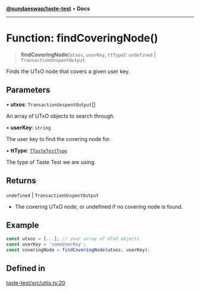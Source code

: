 [**@sundaeswap/taste-test**](../README.md) • **Docs**

***

# Function: findCoveringNode()

> **findCoveringNode**(`utxos`, `userKey`, `ttType`): `undefined` \| `TransactionUnspentOutput`

Finds the UTxO node that covers a given user key.

## Parameters

• **utxos**: `TransactionUnspentOutput`[]

An array of UTxO objects to search through.

• **userKey**: `string`

The user key to find the covering node for.

• **ttType**: [`TTasteTestType`](../type-aliases/TTasteTestType.md)

The type of Taste Test we are using.

## Returns

`undefined` \| `TransactionUnspentOutput`

- The covering UTxO node, or undefined if no covering node is found.

## Example

```ts
const utxos = [...]; // your array of UTxO objects
const userKey = 'someUserKey';
const coveringNode = findCoveringNode(utxos, userKey);
```

## Defined in

[taste-test/src/utils.ts:20](https://github.com/SundaeSwap-finance/sundae-sdk/blob/main/packages/taste-test/src/utils.ts#L20)
